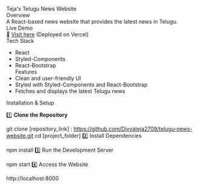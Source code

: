 Teja's Telugu News Website  
Overview  
A React-based news website that provides the latest news in Telugu.  
Live Demo  
🔗 [Visit here](https://telugunewstej.vercel.app/) (Deployed on Vercel)  
Tech Stack  
- React  
- Styled-Components  
- React-Bootstrap  
Features  
- Clean and user-friendly UI  
- Styled with Styled-Components and React-Bootstrap  
- Fetches and displays the latest Telugu news  

Installation & Setup  

1️⃣ **Clone the Repository**  

git clone [repository_link] : https://github.com/Divyateja2709/telugu-news-website.git
cd [project_folder] 
2️⃣ Install Dependencies

npm install
3️⃣ Run the Development Server


npm start
4️⃣ Access the Website


http://localhost:8000


